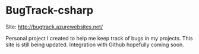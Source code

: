 # BugTrack-csharp

Site: http://bugtrack.azurewebsites.net/
 
Personal project I created to help me keep track of bugs in my projects. This site is still being updated. Integration with Github hopefully coming soon.
